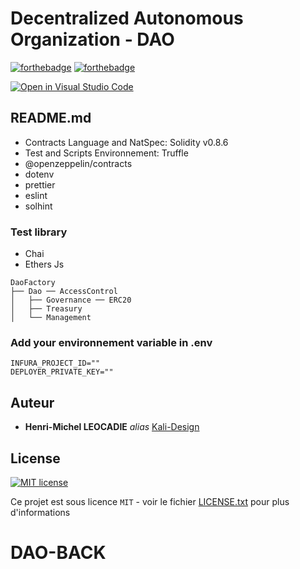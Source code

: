 # **Decentralized Autonomous Organization - DAO**

[![forthebadge](https://forthebadge.com/images/badges/its-not-a-lie-if-you-believe-it.svg)](https://forthebadge.com)
[![forthebadge](https://forthebadge.com/images/badges/built-by-developers.svg)](https://forthebadge.com)

[![Open in Visual Studio Code](https://open.vscode.dev/badges/open-in-vscode.svg)](https://open.vscode.dev/Naereen/badges)

## README.md 

- Contracts Language and NatSpec: Solidity v0.8.6
- Test and Scripts Environnement: Truffle
- @openzeppelin/contracts
- dotenv
- prettier
- eslint
- solhint

### Test library

- Chai
- Ethers Js

```
DaoFactory
├── Dao ── AccessControl
│   ├── Governance ── ERC20
│   ├── Treasury
│   └── Management
```

### Add your environnement variable in .env

```
INFURA_PROJECT_ID=""
DEPLOYER_PRIVATE_KEY=""
```

## Auteur

- **Henri-Michel LEOCADIE** _alias_ [Kali-Design](https://github.com/kali-Design)

## License

[![MIT license](https://img.shields.io/badge/License-MIT-blue.svg)](https://lbesson.mit-license.org/)

Ce projet est sous licence `MIT` - voir le fichier [LICENSE.txt](https://github.com/Kali-Design/dao-back-v0.0/blob/main/LICENSE.txt) pour plus d'informations
# DAO-BACK
